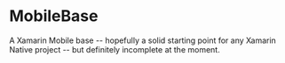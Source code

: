 # MobileBase
A Xamarin Mobile base -- hopefully a solid starting point for any Xamarin Native project -- but definitely incomplete at the moment.
